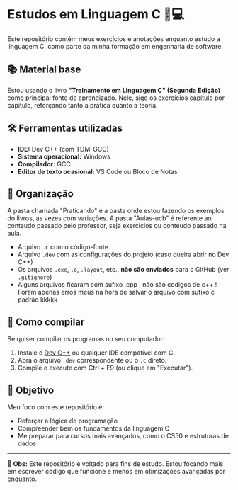 # Estudos em Linguagem C 🧠💻

Este repositório contém meus exercícios e anotações enquanto estudo a linguagem C, como parte da minha formação em engenharia de software.

## 📚 Material base

Estou usando o livro **"Treinamento em Linguagem C" (Segunda Edição)** como principal fonte de aprendizado. Nele, sigo os exercícios capítulo por capítulo, reforçando tanto a prática quanto a teoria.

## 🛠️ Ferramentas utilizadas

- **IDE:** Dev C++ (com TDM-GCC)
- **Sistema operacional:** Windows
- **Compilador:** GCC
- **Editor de texto ocasional:** VS Code ou Bloco de Notas

## 🧪 Organização

A pasta chamada "Praticando" é a pasta onde estou fazendo os exemplos do livros, as vezes com variações.
A pasta "Aulas-ucb" é referente ao conteudo passado pelo professor, seja exercicios ou conteudo passado na aula.

- Arquivo `.c` com o código-fonte
- Arquivo `.dev` com as configurações do projeto (caso queira abrir no Dev C++)
- Os arquivos `.exe`, `.o`, `.layout`, etc., **não são enviados** para o GitHub (ver `.gitignore`)
- Alguns arquivos ficaram com sufixo .cpp , não são codigos de c++ ! Foram apenas erros meus na hora de salvar o arquivo com sufixo c padrão kkkkk

## 🚀 Como compilar

Se quiser compilar os programas no seu computador:

1. Instale o [Dev C++](https://sourceforge.net/projects/orwelldevcpp/) ou qualquer IDE compatível com C.
2. Abra o arquivo `.dev` correspondente ou o `.c` direto.
3. Compile e execute com Ctrl + F9 (ou clique em "Executar").

## 🎯 Objetivo

Meu foco com este repositório é:

- Reforçar a lógica de programação
- Compreender bem os fundamentos da linguagem C
- Me preparar para cursos mais avançados, como o CS50 e estruturas de dados

---

📌 **Obs:** Este repositório é voltado para fins de estudo. Estou focando mais em escrever código que funcione e menos em otimizações avançadas por enquanto.
